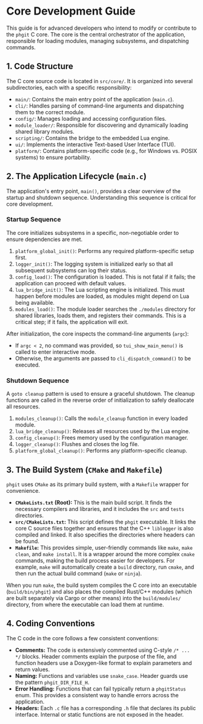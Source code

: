 # Core Development Guide

This guide is for advanced developers who intend to modify or contribute to the `phgit` C core. The core is the central orchestrator of the application, responsible for loading modules, managing subsystems, and dispatching commands.

## 1. Code Structure

The C core source code is located in `src/core/`. It is organized into several subdirectories, each with a specific responsibility:

- `main/`: Contains the main entry point of the application (`main.c`).
- `cli/`: Handles parsing of command-line arguments and dispatching them to the correct module.
- `config/`: Manages loading and accessing configuration files.
- `module_loader/`: Responsible for discovering and dynamically loading shared library modules.
- `scripting/`: Contains the bridge to the embedded Lua engine.
- `ui/`: Implements the interactive Text-based User Interface (TUI).
- `platform/`: Contains platform-specific code (e.g., for Windows vs. POSIX systems) to ensure portability.

## 2. The Application Lifecycle (`main.c`)

The application's entry point, `main()`, provides a clear overview of the startup and shutdown sequence. Understanding this sequence is critical for core development.

### Startup Sequence

The core initializes subsystems in a specific, non-negotiable order to ensure dependencies are met.

1.  `platform_global_init()`: Performs any required platform-specific setup first.
2.  `logger_init()`: The logging system is initialized early so that all subsequent subsystems can log their status.
3.  `config_load()`: The configuration is loaded. This is not fatal if it fails; the application can proceed with default values.
4.  `lua_bridge_init()`: The Lua scripting engine is initialized. This must happen before modules are loaded, as modules might depend on Lua being available.
5.  `modules_load()`: The module loader searches the `./modules` directory for shared libraries, loads them, and registers their commands. This is a critical step; if it fails, the application will exit.

After initialization, the core inspects the command-line arguments (`argc`):
- If `argc < 2`, no command was provided, so `tui_show_main_menu()` is called to enter interactive mode.
- Otherwise, the arguments are passed to `cli_dispatch_command()` to be executed.

### Shutdown Sequence

A `goto cleanup` pattern is used to ensure a graceful shutdown. The cleanup functions are called in the reverse order of initialization to safely deallocate all resources.

1.  `modules_cleanup()`: Calls the `module_cleanup` function in every loaded module.
2.  `lua_bridge_cleanup()`: Releases all resources used by the Lua engine.
3.  `config_cleanup()`: Frees memory used by the configuration manager.
4.  `logger_cleanup()`: Flushes and closes the log file.
5.  `platform_global_cleanup()`: Performs any platform-specific cleanup.

## 3. The Build System (`CMake` and `Makefile`)

`phgit` uses `CMake` as its primary build system, with a `Makefile` wrapper for convenience.

- **`CMakeLists.txt` (Root):** This is the main build script. It finds the necessary compilers and libraries, and it includes the `src` and `tests` directories.
- **`src/CMakeLists.txt`:** This script defines the `phgit` executable. It links the core C source files together and ensures that the C++ `liblogger` is also compiled and linked. It also specifies the directories where headers can be found.
- **`Makefile`:** This provides simple, user-friendly commands like `make`, `make clean`, and `make install`. It is a wrapper around the more complex `cmake` commands, making the build process easier for developers. For example, `make` will automatically create a `build` directory, run `cmake`, and then run the actual build command (`make` or `ninja`).

When you run `make`, the build system compiles the C core into an executable (`build/bin/phgit`) and also places the compiled Rust/C++ modules (which are built separately via Cargo or other means) into the `build/modules/` directory, from where the executable can load them at runtime.

## 4. Coding Conventions

The C code in the core follows a few consistent conventions:

- **Comments:** The code is extensively commented using C-style `/* ... */` blocks. Header comments explain the purpose of the file, and function headers use a Doxygen-like format to explain parameters and return values.
- **Naming:** Functions and variables use `snake_case`. Header guards use the pattern `phgit_DIR_FILE_H`.
- **Error Handling:** Functions that can fail typically return a `phgitStatus` enum. This provides a consistent way to handle errors across the application.
- **Headers:** Each `.c` file has a corresponding `.h` file that declares its public interface. Internal or static functions are not exposed in the header.
